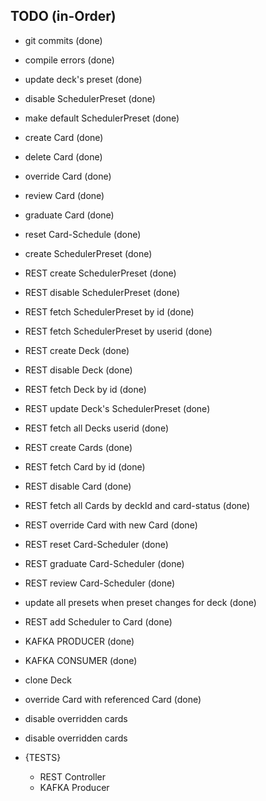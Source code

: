 

## TODO (in-Order)
- git commits (done)
- compile errors (done)
- update deck's preset (done)
- disable SchedulerPreset (done)
- make default SchedulerPreset (done)
- create Card (done)
- delete Card (done)
- override Card (done)
- review Card (done)
- graduate Card (done)
- reset Card-Schedule (done)
- create SchedulerPreset (done)
- REST create SchedulerPreset (done)
- REST disable SchedulerPreset (done)
- REST fetch SchedulerPreset by id (done)
- REST fetch SchedulerPreset by userid (done)
- REST create Deck (done)
- REST disable Deck (done)
- REST fetch Deck by id (done)
- REST update Deck's SchedulerPreset (done)
- REST fetch all Decks userid (done)
- REST create Cards (done)
- REST fetch Card by id (done)
- REST disable Card (done)
- REST fetch all Cards by deckId and card-status (done)
- REST override Card with new Card (done)
- REST reset Card-Scheduler (done)
- REST graduate Card-Scheduler (done)
- REST review Card-Scheduler (done)
- update all presets when preset changes for deck (done)
- REST add Scheduler to Card (done)
- KAFKA PRODUCER (done)
- KAFKA CONSUMER (done)
- clone Deck
- override Card with referenced Card (done)

- disable overridden cards

- disable overridden cards


- {TESTS}
  - REST Controller
  - KAFKA Producer
